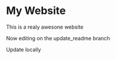# My Website

This is a realy awesone website


Now editing on the update_readme branch

Update locally
